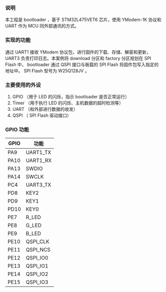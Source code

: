 ### 说明
本工程是 bootloader ，基于 STM32L475VET6 芯片，使用 YModem-1K 协议和 UART 作为 MCU 同外部通讯的方式。

### 实现的功能
通过 UART1 接收 YModem 协议包，进行固件的下载、存储、解密和更新， UART3 负责打印日志。本案例将 download 分区和 factory 分区规划在 SPI Flash 中， bootloader 通过 QSPI 接口与板载的 SPI Flash 将固件包写入指定的地址中。 SPI Flash 型号为 W25Q128JV 。

### 主要使用的外设
1.  GPIO （用于 LED 的闪烁，指示 bootloader 是否正常运行）
2.  Timer （用于执行 LED 的闪烁、主机数据的超时检测等）
3.  UART （和外部进行数据的收发）
4.  QSPI （ SPI Flash 驱动接口）

### GPIO 功能
| GPIO | 功能     |
|------|----------|
| PA9  | UART1_TX |
| PA10 | UART1_RX |
| PA13 | SWDIO    |
| PA14 | SWCLK    |
| PC4  | UART3_TX |
| PD8  | KEY2     |
| PD9  | KEY1     |
| PD10 | KEY0     |
| PE7  | R_LED    |
| PE8  | G_LED    |
| PE9  | B_LED    |
| PE10 | QSPI_CLK |
| PE11 | QSPI_NCS |
| PE12 | QSPI_IO0 |
| PE13 | QSPI_IO1 |
| PE14 | QSPI_IO2 |
| PE15 | QSPI_IO3 |
